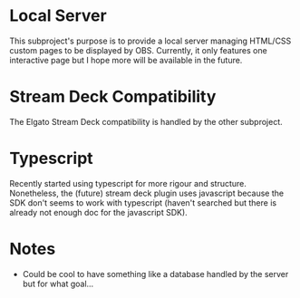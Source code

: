 # Local Server

This subproject's purpose is to provide a local server managing HTML/CSS custom pages to be displayed by OBS.
Currently, it only features one interactive page but I hope more will be available in the future.

# Stream Deck Compatibility

The Elgato Stream Deck compatibility is handled by the other subproject. 

# Typescript

Recently started using typescript for more rigour and structure. Nonetheless, the (future) stream deck plugin uses javascript because the SDK don't seems to work with typescript (haven't searched but there is already not enough doc for the javascript SDK).

# Notes

- Could be cool to have something like a database handled by the server but for what goal...